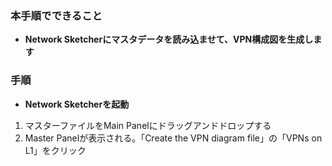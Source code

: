 ### 本手順でできること
* **Network Sketcherにマスタデータを読み込ませて、VPN構成図を生成します**



### 手順
* **Network Sketcherを起動**
1. マスターファイルをMain Panelにドラッグアンドドロップする
1. Master Panelが表示される。「Create the VPN diagram file」の「VPNs on L1」をクリック

